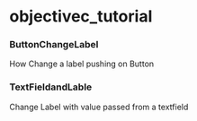 # objectivec_tutorial

<h3>ButtonChangeLabel</h3>

How Change a label pushing on Button

<h3>TextFieldandLable</h3>
Change Label with value passed from a textfield
